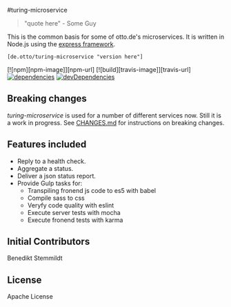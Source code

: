 #turing-microservice

> "quote here" - Some Guy

This is the common basis for some of otto.de's microservices. It is written in Node.js using the [express framework](https://github.com/strongloop/express).

`[de.otto/turing-microservice "version here"]`

[![npm][npm-image]][npm-url]
[![build][travis-image]][travis-url]
[![dependencies](https://img.shields.io/david/otto-de/turing-microservice.svg?style=flat-square)](https://david-dm.org/otto-de/turing-microservice)
[![devDependencies](https://img.shields.io/david/dev/otto-de/turing-microservice.svg?style=flat-square)](https://david-dm.org/otto-de/turing-microservice#info=devDependencies)

## Breaking changes

_turing-microservice_ is used for a number of different services now. Still it is a work in progress. See [CHANGES.md](./CHANGES.md) for instructions on breaking changes.

## Features included

* Reply to a health check.
* Aggregate a status.
* Deliver a json status report.
* Provide Gulp tasks for:
  * Transpiling fronend js code to es5 with babel
  * Compile sass to css
  * Veryfy code quality with eslint
  * Execute server tests with mocha
  * Execute fronend tests with karma

## Initial Contributors

Benedikt Stemmildt

## License
Apache License